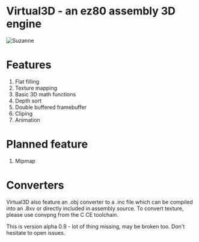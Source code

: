 # Virtual3D - an ez80 assembly 3D engine

![Suzanne](http://i.imgur.com/bBK9ym2.gif)

# Features

1. Flat filling
2. Texture mapping
3. Basic 3D math functions
4. Depth sort
5. Double buffered framebuffer
5. Cliping
6. Animation

# Planned feature
1. Mipmap

# Converters

Virtual3D also feature an .obj converter to a .inc file which can be compiled into an .8xv or directly included in assembly source.
To convert texture, please use convpng from the C CE toolchain.


This is version alpha 0.9 - lot of thing missing, may be broken too. Don't hesitate to open issues.
